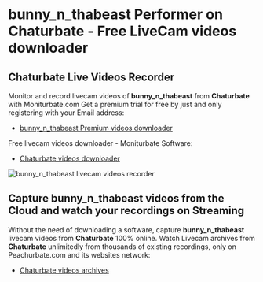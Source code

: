 # bunny_n_thabeast Performer on Chaturbate - Free LiveCam videos downloader

## Chaturbate Live Videos Recorder

Monitor and record livecam videos of **bunny_n_thabeast** from **Chaturbate** with Moniturbate.com
Get a premium trial for free by just and only registering with your Email address:
* [bunny_n_thabeast Premium videos downloader](https://moniturbate.com/request-demo-licence-key.html)

Free livecam videos downloader - Moniturbate Software:
* [Chaturbate videos downloader](https://moniturbate.com/moniturbate-download-software.html)

![bunny_n_thabeast livecam videos recorder](https://peachurnet.com/templates/moniturbate-software.png)


## Capture bunny_n_thabeast videos from the Cloud and watch your recordings on Streaming

Without the need of downloading a software, capture **bunny_n_thabeast** livecam videos from **Chaturbate** 100% online.
Watch Livecam archives from **Chaturbate** unlimitedly from thousands of existing recordings, only on Peachurbate.com and its websites network:
* [Chaturbate videos archives](https://peachurnet.com/)
